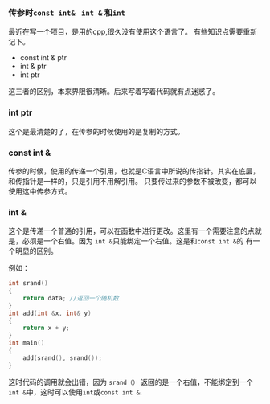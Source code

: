 ### 传参时`const int&`   ` int &` 和`int`
最近在写一个项目，是用的cpp,很久没有使用这个语言了。
有些知识点需要重新记下。
*  const int & ptr
*  int & ptr
*  int ptr

这三者的区别，本来界限很清晰。后来写着写着代码就有点迷惑了。
### int ptr
这个是最清楚的了，在传参的时候使用的是复制的方式。
### const int &
传参的时候，使用的传递一个引用，也就是C语言中所说的传指针。其实在底层，和传指针是一样的，只是引用不用解引用。
只要传过来的参数不被改变，都可以使用这中传参方式。
### int &
这个是传递一个普通的引用，可以在函数中进行更改。这里有一个需要注意的点就是，必须是一个右值。因为 `int &`只能绑定一个右值。这是和`const int &`的 有一个明显的区别。
 
例如：
```cpp
int srand()
{
    return data; //返回一个随机数
}
int add(int &x, int& y)
{
    return x + y;
}
int main()
{
    add(srand(), srand());
}
```
这时代码的调用就会出错，因为 `srand（）` 返回的是一个右值，不能绑定到一个`int &`中，这时可以使用`int`或`const int &`.
